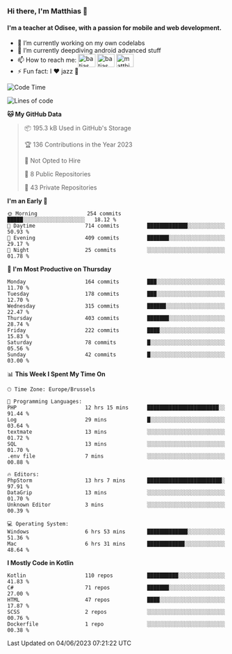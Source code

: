 ### Hi there, I'm Matthias 👋

#### I'm a teacher at Odisee, with a passion for mobile and web development.

- 🔭 I’m currently working on my own codelabs
- 🌱 I’m currently deepdiving android advanced stuff
- 📫 How to reach me: <a href="https://dev.to/batjas" target="_blank"><img align="center" src="https://raw.githubusercontent.com/rahuldkjain/github-profile-readme-generator/master/src/images/icons/Social/devto.svg" alt="batjas" height="30" width="40" /></a>
<a href="https://twitter.com/batjas" target="_blank"><img align="center" src="https://raw.githubusercontent.com/rahuldkjain/github-profile-readme-generator/master/src/images/icons/Social/twitter.svg" alt="batjas" height="30" width="40" /></a>
<a href="https://linkedin.com/in/matthiasdruwé" target="_blank"><img align="center" src="https://raw.githubusercontent.com/rahuldkjain/github-profile-readme-generator/master/src/images/icons/Social/linked-in-alt.svg" alt="matthiasdruwé" height="30" width="40" /></a>
- ⚡ Fun fact: I ❤ jazz 🎷


<!--START_SECTION:waka-->
![Code Time](http://img.shields.io/badge/Code%20Time-753%20hrs%2015%20mins-blue)

![Lines of code](https://img.shields.io/badge/From%20Hello%20World%20I%27ve%20Written-1.6%20million%20lines%20of%20code-blue)

**🐱 My GitHub Data** 

> 📦 195.3 kB Used in GitHub's Storage 
 > 
> 🏆 136 Contributions in the Year 2023
 > 
> 🚫 Not Opted to Hire
 > 
> 📜 8 Public Repositories 
 > 
> 🔑 43 Private Repositories 
 > 
**I'm an Early 🐤** 

```text
🌞 Morning                254 commits         █████░░░░░░░░░░░░░░░░░░░░   18.12 % 
🌆 Daytime                714 commits         █████████████░░░░░░░░░░░░   50.93 % 
🌃 Evening                409 commits         ███████░░░░░░░░░░░░░░░░░░   29.17 % 
🌙 Night                  25 commits          ░░░░░░░░░░░░░░░░░░░░░░░░░   01.78 % 
```
📅 **I'm Most Productive on Thursday** 

```text
Monday                   164 commits         ███░░░░░░░░░░░░░░░░░░░░░░   11.70 % 
Tuesday                  178 commits         ███░░░░░░░░░░░░░░░░░░░░░░   12.70 % 
Wednesday                315 commits         ██████░░░░░░░░░░░░░░░░░░░   22.47 % 
Thursday                 403 commits         ███████░░░░░░░░░░░░░░░░░░   28.74 % 
Friday                   222 commits         ████░░░░░░░░░░░░░░░░░░░░░   15.83 % 
Saturday                 78 commits          █░░░░░░░░░░░░░░░░░░░░░░░░   05.56 % 
Sunday                   42 commits          █░░░░░░░░░░░░░░░░░░░░░░░░   03.00 % 
```


📊 **This Week I Spent My Time On** 

```text
🕑︎ Time Zone: Europe/Brussels

💬 Programming Languages: 
PHP                      12 hrs 15 mins      ███████████████████████░░   91.44 % 
Log                      29 mins             █░░░░░░░░░░░░░░░░░░░░░░░░   03.64 % 
textmate                 13 mins             ░░░░░░░░░░░░░░░░░░░░░░░░░   01.72 % 
SQL                      13 mins             ░░░░░░░░░░░░░░░░░░░░░░░░░   01.70 % 
.env file                7 mins              ░░░░░░░░░░░░░░░░░░░░░░░░░   00.88 % 

🔥 Editors: 
PhpStorm                 13 hrs 7 mins       ████████████████████████░   97.91 % 
DataGrip                 13 mins             ░░░░░░░░░░░░░░░░░░░░░░░░░   01.70 % 
Unknown Editor           3 mins              ░░░░░░░░░░░░░░░░░░░░░░░░░   00.39 % 

💻 Operating System: 
Windows                  6 hrs 53 mins       █████████████░░░░░░░░░░░░   51.36 % 
Mac                      6 hrs 31 mins       ████████████░░░░░░░░░░░░░   48.64 % 
```

**I Mostly Code in Kotlin** 

```text
Kotlin                   110 repos           ██████████░░░░░░░░░░░░░░░   41.83 % 
C#                       71 repos            ███████░░░░░░░░░░░░░░░░░░   27.00 % 
HTML                     47 repos            ████░░░░░░░░░░░░░░░░░░░░░   17.87 % 
SCSS                     2 repos             ░░░░░░░░░░░░░░░░░░░░░░░░░   00.76 % 
Dockerfile               1 repo              ░░░░░░░░░░░░░░░░░░░░░░░░░   00.38 % 
```




 Last Updated on 04/06/2023 07:21:22 UTC
<!--END_SECTION:waka-->
